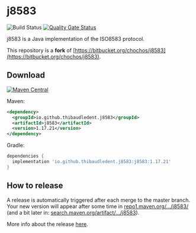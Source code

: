 # j8583

![Build Status](https://github.com/thibaudledent/j8583/actions/workflows/build.yml/badge.svg) [![Quality Gate Status](https://sonarcloud.io/api/project_badges/measure?project=thibaudledent_j85832&metric=alert_status)](https://sonarcloud.io/summary/new_code?id=thibaudledent_j85832)

j8583 is a Java implementation of the ISO8583 protocol.

This repository is a **fork** of [https://bitbucket.org/chochos/j8583](https://bitbucket.org/chochos/j8583).

## Download

[![Maven Central](https://img.shields.io/maven-central/v/io.github.thibaudledent.j8583/j8583.svg?label=Maven%20Central)](https://search.maven.org/search?q=g:%22io.github.thibaudledent.j8583%22%20AND%20a:%22j8583%22)

Maven:
```xml
<dependency>
  <groupId>io.github.thibaudledent.j8583</groupId>
  <artifactId>j8583</artifactId>
  <version>1.17.21</version>
</dependency>
```

Gradle:
```gradle
dependencies {
  implementation 'io.github.thibaudledent.j8583:j8583:1.17.21'
}
```

## How to release

A release is automatically triggered after each merge to the master branch. Your new version will appear after some time in [repo1.maven.org/.../j8583/](https://repo1.maven.org/maven2/io/github/thibaudledent/j8583/j8583/) (and a bit later in: [search.maven.org/artifact/.../j8583](https://search.maven.org/artifact/io.github.thibaudledent.j8583/j8583)).

More info about the release [here](https://github.com/thibaudledent/j8583/blob/master/RELEASE.md).
